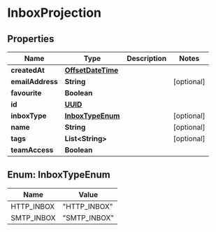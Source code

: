 

# InboxProjection

## Properties

Name | Type | Description | Notes
------------ | ------------- | ------------- | -------------
**createdAt** | [**OffsetDateTime**](OffsetDateTime) |  | 
**emailAddress** | **String** |  |  [optional]
**favourite** | **Boolean** |  | 
**id** | [**UUID**](UUID) |  | 
**inboxType** | [**InboxTypeEnum**](#InboxTypeEnum) |  |  [optional]
**name** | **String** |  |  [optional]
**tags** | **List&lt;String&gt;** |  |  [optional]
**teamAccess** | **Boolean** |  | 



## Enum: InboxTypeEnum

Name | Value
---- | -----
HTTP_INBOX | &quot;HTTP_INBOX&quot;
SMTP_INBOX | &quot;SMTP_INBOX&quot;



